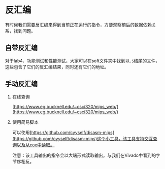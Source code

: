 # 反汇编

有时候我们需要反汇编来得到当前正在运行的指令，方便观察前后的数据依赖关系，找到问题。

## 自带反汇编

对于lab4、功能测试和性能测试，大家可以在soft文件夹中找到以`.S`结尾的文件，这些包含了它们的反汇编结果，同时还有它们的地址。

## 手动反汇编

1. 在线查询

    [https://www.eg.bucknell.edu/~csci320/mips_web/](https://www.eg.bucknell.edu/~csci320/mips_web/)

2. 使用简易脚本

    可以使用[https://github.com/cyyself/disasm-mips](https://github.com/cyyself/disasm-mips)这个小工具，该工具支持交互查询以及从coe中读取。
    
    注意：该工具输出的指令会以大端形式读取输出，与我们在Vivado中看到的字节序相反。
